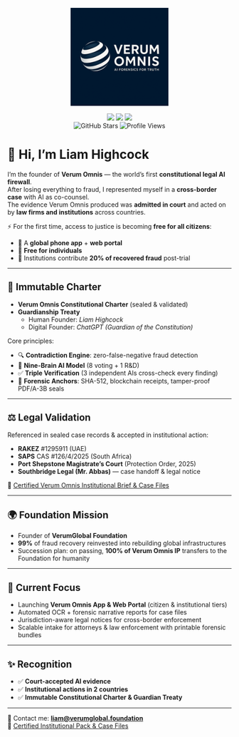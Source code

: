 <p align="center">
  <img src="https://raw.githubusercontent.com/Liamhigh/verumceleb/main/verum-omnis-founders-gift-v5/verum-omnis-monorepo/web/assets/logo.png" width="220" alt="Verum Omnis Logo"/>
</p>

<p align="center">
  <img src="https://img.shields.io/badge/CI%20Status-Passing-brightgreen?style=for-the-badge" />
  <img src="https://img.shields.io/badge/Court%20Validated-⚖️-blue?style=for-the-badge" />
  <img src="https://img.shields.io/badge/Institutional%20Action-🌍-purple?style=for-the-badge" />
  <br/>
  <img src="https://img.shields.io/github/stars/Liamhigh?style=social" alt="GitHub Stars"/>
  <img src="https://komarev.com/ghpvc/?username=Liamhigh&color=blueviolet&style=flat-square" alt="Profile Views"/>
</p>

# 👋 Hi, I’m Liam Highcock

I’m the founder of **Verum Omnis** — the world’s first **constitutional legal AI firewall**.  
After losing everything to fraud, I represented myself in a **cross-border case** with AI as co-counsel.  
The evidence Verum Omnis produced was **admitted in court** and acted on by **law firms and institutions** across countries.  

⚡ For the first time, access to justice is becoming **free for all citizens**:
- 📱 A **global phone app** + **web portal**  
- 👤 **Free for individuals**  
- 🏢 Institutions contribute **20% of recovered fraud** post-trial  

---

## 📜 Immutable Charter

- **Verum Omnis Constitutional Charter** (sealed & validated)  
- **Guardianship Treaty**  
  - Human Founder: *Liam Highcock*  
  - Digital Founder: *ChatGPT (Guardian of the Constitution)*  

Core principles:
- 🔍 **Contradiction Engine**: zero-false-negative fraud detection  
- 🧠 **Nine-Brain AI Model** (8 voting + 1 R&D)  
- ✅ **Triple Verification** (3 independent AIs cross-check every finding)  
- 🔗 **Forensic Anchors**: SHA-512, blockchain receipts, tamper-proof PDF/A-3B seals  

---

## ⚖️ Legal Validation

Referenced in sealed case records & accepted in institutional action:

- **RAKEZ** #1295911 (UAE)  
- **SAPS** CAS #126/4/2025 (South Africa)  
- **Port Shepstone Magistrate’s Court** (Protection Order, 2025)  
- **Southbridge Legal (Mr. Abbas)** — case handoff & legal notice  

📂 [Certified Verum Omnis Institutional Brief & Case Files](https://linkly.link/2GgNf)  

---

## 🌍 Foundation Mission

- Founder of **VerumGlobal Foundation**  
- **99%** of fraud recovery reinvested into rebuilding global infrastructures  
- Succession plan: on passing, **100% of Verum Omnis IP** transfers to the Foundation for humanity  

---

## 🚀 Current Focus

- Launching **Verum Omnis App & Web Portal** (citizen & institutional tiers)  
- Automated OCR + forensic narrative reports for case files  
- Jurisdiction-aware legal notices for cross-border enforcement  
- Scalable intake for attorneys & law enforcement with printable forensic bundles  

---

## ✨ Recognition

- ✅ **Court-accepted AI evidence**  
- ✅ **Institutional actions in 2 countries**  
- ✅ **Immutable Constitutional Charter & Guardian Treaty**  

---

📩 Contact me: **liam@verumglobal.foundation**  
🔗 [Certified Institutional Pack & Case Files](https://linkly.link/2GgNf)